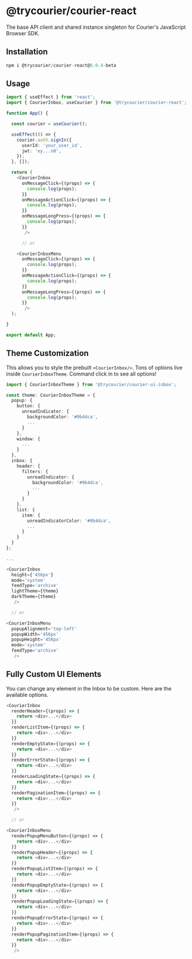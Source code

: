 # @trycourier/courier-react

The base API client and shared instance singleton for Courier's JavaScript Browser SDK.

## Installation

```ts
npm i @trycourier/courier-react@8.0.4-beta
```

## Usage

```ts
import { useEffect } from 'react';
import { CourierInbox, useCourier } from '@trycourier/courier-react';

function App() {

  const courier = useCourier();

  useEffect(() => {
    courier.auth.signIn({
      userId: 'your_user_id',
      jwt: 'ey...n0',
    });
  }, []);

  return (
    <CourierInbox
      onMessageClick={(props) => {
        console.log(props);
      }}
      onMessageActionClick={(props) => {
        console.log(props);
      }}
      onMessageLongPress={(props) => {
        console.log(props);
      }} 
       />

      // or

    <CourierInboxMenu
      onMessageClick={(props) => {
        console.log(props);
      }}
      onMessageActionClick={(props) => {
        console.log(props);
      }}
      onMessageLongPress={(props) => {
        console.log(props);
      }} 
       />
  );

}

export default App;
```

## Theme Customization
This allows you to style the prebuilt `<CourierInbox/>`. Tons of options live inside `CourierInboxTheme`. Command click in to see all options!

```ts
import { CourierInboxTheme } from '@trycourier/courier-ui-inbox';

const theme: CourierInboxTheme = {
  popup: {
    button: {
      unreadIndicator: {
        backgroundColor: '#9b4dca',
        ...
      }
    },
    window: {
      ...
    }
  },
  inbox: {
    header: {
      filters: {
        unreadIndicator: {
          backgroundColor: '#9b4dca',
          ...
        }
      }
    },
    list: {
      item: {
        unreadIndicatorColor: '#9b4dca',
        ...
      }
    }
  }
};

...

<CourierInbox
  height={'456px'}
  mode='system'
  feedType='archive'
  lightTheme={theme}
  darkTheme={theme}
   />

  // or

<CourierInboxMenu
  popupAlignment='top-left'
  popupWidth='456px'
  popupHeight='456px'
  mode='system'
  feedType='archive'
   />

```

## Fully Custom UI Elements
You can change any element in the Inbox to be custom. Here are the available options.

```ts
<CourierInbox
  renderHeader={(props) => {
    return <div>...</div>
  }}
  renderListItem={(props) => {
    return <div>...</div>
  }}
  renderEmptyState={(props) => {
    return <div>...</div>
  }}
  renderErrorState={(props) => {
    return <div>...</div>
  }}
  renderLoadingState={(props) => {
    return <div>...</div>
  }}
  renderPaginationItem={(props) => {
    return <div>...</div>
  }}
   />

  // or

<CourierInboxMenu
  renderPopupMenuButton={(props) => {
    return <div>...</div>
  }}
  renderPopupHeader={(props) => {
    return <div>...</div>
  }}
  renderPopupListItem={(props) => {
    return <div>...</div>
  }}
  renderPopupEmptyState={(props) => {
    return <div>...</div>
  }}
  renderPopupLoadingState={(props) => {
    return <div>...</div>
  }}
  renderPopupErrorState={(props) => {
    return <div>...</div>
  }}
  renderPopupPaginationItem={(props) => {
    return <div>...</div>
  }}
   />
```